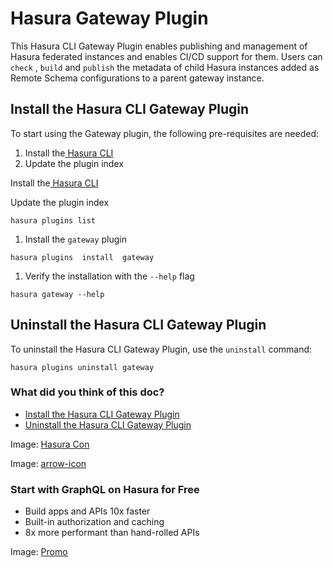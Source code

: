# Hasura Gateway Plugin

This Hasura CLI Gateway Plugin enables publishing and management of Hasura federated instances and enables CI/CD support
for them. Users can `check` , `build` and `publish` the metadata of child Hasura instances added as Remote Schema
configurations to a parent gateway instance.

## Install the Hasura CLI Gateway Plugin​

To start using the Gateway plugin, the following pre-requisites are needed:

1. Install the[ Hasura CLI ](https://hasura.io/docs/latest/hasura-cli/install-hasura-cli/)
2. Update the plugin index


Install the[ Hasura CLI ](https://hasura.io/docs/latest/hasura-cli/install-hasura-cli/)

Update the plugin index

`hasura plugins list`

1. Install the `gateway` plugin


`hasura plugins  install  gateway`

1. Verify the installation with the `--help` flag


`hasura gateway --help`

## Uninstall the Hasura CLI Gateway Plugin​

To uninstall the Hasura CLI Gateway Plugin, use the `uninstall` command:

`hasura plugins uninstall gateway`

### What did you think of this doc?

- [ Install the Hasura CLI Gateway Plugin ](https://hasura.io/docs/latest/hasura-cli/gateway-plugin/#install-the-hasura-cli-gateway-plugin)
- [ Uninstall the Hasura CLI Gateway Plugin ](https://hasura.io/docs/latest/hasura-cli/gateway-plugin/#uninstall-the-hasura-cli-gateway-plugin)


Image: [ Hasura Con ](https://res.cloudinary.com/dh8fp23nd/image/upload/v1686154570/hasura-con-2023/has-con-light-date_r2a2ud.png)

Image: [ arrow-icon ](https://res.cloudinary.com/dh8fp23nd/image/upload/v1683723549/main-web/chevron-right_ldbi7d.png)

### Start with GraphQL on Hasura for Free

- Build apps and APIs 10x faster
- Built-in authorization and caching
- 8x more performant than hand-rolled APIs


Image: [ Promo ](https://hasura.io/docs/assets/images/hasura-free-ff60e409244e0ea12b5a3045d1a9096b.png)